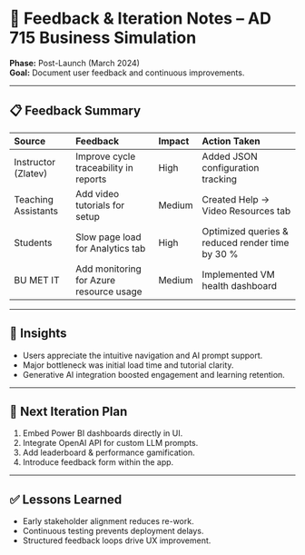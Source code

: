 # 💬 Feedback & Iteration Notes – AD 715 Business Simulation

**Phase:** Post-Launch (March 2024)  
**Goal:** Document user feedback and continuous improvements.

---

## 📋 Feedback Summary

| Source | Feedback | Impact | Action Taken |
|:-------|:----------|:-------|:--------------|
| Instructor (Zlatev) | Improve cycle traceability in reports | High | Added JSON configuration tracking |
| Teaching Assistants | Add video tutorials for setup | Medium | Created Help → Video Resources tab |
| Students | Slow page load for Analytics tab | High | Optimized queries & reduced render time by 30 % |
| BU MET IT | Add monitoring for Azure resource usage | Medium | Implemented VM health dashboard |

---

## 🧠 Insights
- Users appreciate the intuitive navigation and AI prompt support.  
- Major bottleneck was initial load time and tutorial clarity.  
- Generative AI integration boosted engagement and learning retention.

---

## 🔁 Next Iteration Plan
1. Embed Power BI dashboards directly in UI.  
2. Integrate OpenAI API for custom LLM prompts.  
3. Add leaderboard & performance gamification.  
4. Introduce feedback form within the app.  

---

## ✅ Lessons Learned
- Early stakeholder alignment reduces re-work.  
- Continuous testing prevents deployment delays.  
- Structured feedback loops drive UX improvement.
